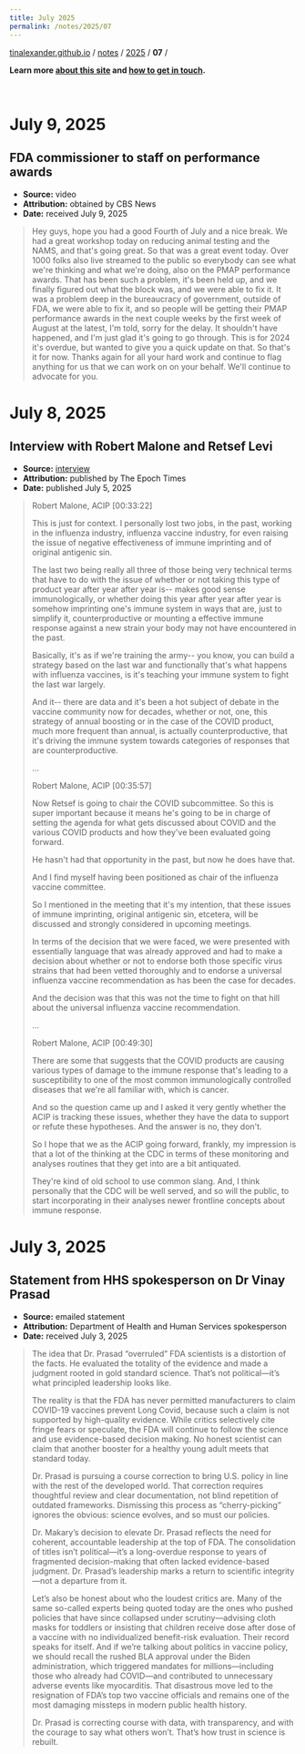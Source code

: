 ```yaml
---
title: July 2025
permalink: /notes/2025/07
---
```


[tinalexander.github.io](https://tinalexander.github.io/) / [notes](https://tinalexander.github.io/notes/) / [2025](https://tinalexander.github.io/notes/2025/) / **07** /

**Learn more [about this site](https://tinalexander.github.io/notes/) and [how to get in touch](https://github.com/tinalexander#about-me).** 

<br>

# July 9, 2025

## FDA commissioner to staff on performance awards

- **Source:** video
- **Attribution:** obtained by CBS News
- **Date:** received July 9, 2025

> Hey guys, hope you had a good Fourth of July and a nice break. We had a great workshop today on reducing animal testing and the NAMS, and that's going great. So that was a great event today. Over 1000 folks also live streamed to the public so everybody can see what we're thinking and what we're doing, also on the PMAP performance awards. That has been such a problem, it's been held up, and we finally figured out what the block was, and we were able to fix it. It was a problem deep in the bureaucracy of government, outside of FDA, we were able to fix it, and so people will be getting their PMAP performance awards in the next couple weeks by the first week of August at the latest, I'm told, sorry for the delay. It shouldn't have happened, and I'm just glad it's going to go through. This is for 2024 it's overdue, but wanted to give you a quick update on that. So that's it for now. Thanks again for all your hard work and continue to flag anything for us that we can work on on your behalf. We'll continue to advocate for you.

# July 8, 2025

## Interview with Robert Malone and Retsef Levi

- **Source:** [interview](https://youtu.be/KZQOuvW1Euw)
- **Attribution:** published by The Epoch Times
- **Date:** published July 5, 2025

> Robert Malone, ACIP [00:33:22]
> 
> This is just for context. I personally lost two jobs, in the past, working in the influenza industry, influenza vaccine industry, for even raising the issue of negative effectiveness of immune imprinting and of original antigenic sin. 
> 
> The last two being really all three of those being very technical terms that have to do with the issue of whether or not taking this type of product year after year after year is-- makes good sense immunologically, or whether doing this year after year after year is somehow imprinting one's immune system in ways that are, just to simplify it, counterproductive or mounting a effective immune response against a new strain your body may not have encountered in the past.
> 
> Basically, it's as if we're training the army-- you know, you can build a strategy based on the last war and functionally that's what happens with influenza vaccines, is it's teaching your immune system to fight the last war largely. 
> 
> And it-- there are data and it's been a hot subject of debate in the vaccine community now for decades, whether or not, one, this strategy of annual boosting or in the case of the COVID product, much more frequent than annual, is actually counterproductive, that it's driving the immune system towards categories of responses that are counterproductive. 
> 
> ...
> 
> Robert Malone, ACIP [00:35:57]
> 
> Now Retsef is going to chair the COVID subcommittee. So this is super important because it means he's going to be in charge of setting the agenda for what gets discussed about COVID and the various COVID products and how they've been evaluated going forward. 
> 
> He hasn't had that opportunity in the past, but now he does have that. 
> 
> And I find myself having been positioned as chair of the influenza vaccine committee. 
> 
> So I mentioned in the meeting that it's my intention, that these issues of immune imprinting, original antigenic sin, etcetera, will be discussed and strongly considered in upcoming meetings. 
> 
> In terms of the decision that we were faced, we were presented with essentially language that was already approved and had to make a decision about whether or not to endorse both those specific virus strains that had been vetted thoroughly and to endorse a universal influenza vaccine recommendation as has been the case for decades. 
> 
> And the decision was that this was not the time to fight on that hill about the universal influenza vaccine recommendation. 
> 
> ...
> 
> Robert Malone, ACIP [00:49:30]
> 
> There are some that suggests that the COVID products are causing various types of damage to the immune response that's leading to a susceptibility to one of the most common immunologically controlled diseases that we're all familiar with, which is cancer. 
> 
> And so the question came up and I asked it very gently whether the ACIP is tracking these issues, whether they have the data to support or refute these hypotheses. And the answer is no, they don't. 
> 
> So I hope that we as the ACIP going forward, frankly, my impression is that a lot of the thinking at the CDC in terms of these monitoring and analyses routines that they get into are a bit antiquated. 
> 
> They're kind of old school to use common slang. And, I think personally that the CDC will be well served, and so will the public, to start incorporating in their analyses newer frontline concepts about immune response. 

# July 3, 2025

## Statement from HHS spokesperson on Dr Vinay Prasad

- **Source:** emailed statement
- **Attribution:** Department of Health and Human Services spokesperson
- **Date:** received July 3, 2025

> The idea that Dr. Prasad “overruled” FDA scientists is a distortion of the facts. He evaluated the totality of the evidence and made a judgment rooted in gold standard science. That’s not political—it’s what principled leadership looks like.
>  
> The reality is that the FDA has never permitted manufacturers to claim COVID-19 vaccines prevent Long Covid, because such a claim is not supported by high-quality evidence. While critics selectively cite fringe fears or speculate, the FDA will continue to follow the science and use evidence-based decision making. No honest scientist can claim that another booster for a healthy young adult meets that standard today.
>  
> Dr. Prasad is pursuing a course correction to bring U.S. policy in line with the rest of the developed world. That correction requires thoughtful review and clear documentation, not blind repetition of outdated frameworks. Dismissing this process as “cherry-picking” ignores the obvious: science evolves, and so must our policies.
>  
> Dr. Makary’s decision to elevate Dr. Prasad reflects the need for coherent, accountable leadership at the top of FDA. The consolidation of titles isn’t political—it’s a long-overdue response to years of fragmented decision-making that often lacked evidence-based judgment. Dr. Prasad’s leadership marks a return to scientific integrity—not a departure from it.
>  
> Let’s also be honest about who the loudest critics are. Many of the same so-called experts being quoted today are the ones who pushed policies that have since collapsed under scrutiny—advising cloth masks for toddlers or insisting that children receive dose after dose of a vaccine with no individualized benefit-risk evaluation. Their record speaks for itself. And if we’re talking about politics in vaccine policy, we should recall the rushed BLA approval under the Biden administration, which triggered mandates for millions—including those who already had COVID—and contributed to unnecessary adverse events like myocarditis. That disastrous move led to the resignation of FDA’s top two vaccine officials and remains one of the most damaging missteps in modern public health history.
>  
> Dr. Prasad is correcting course with data, with transparency, and with the courage to say what others won’t. That’s how trust in science is rebuilt.
